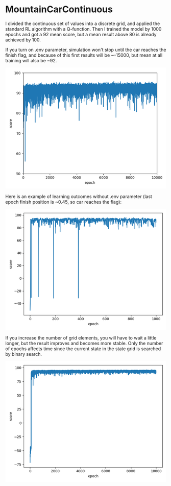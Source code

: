 # MountainCarContinuous
I divided the continuous set of values into a discrete grid, and applied the standard RL algorithm with a Q-function.
Then I trained the model by 1000 epochs and got a 92 mean score, but a mean result above 80 is already achieved by 100.

If you turn on .env parameter, simulation won't stop until the car reaches the finish flag, and because of this first results will be ~-15000, but mean at all training will also be ~92.

![learning results with env](plots/learning_results_with_env)

Here is an example of learning outcomes without .env parameter (last epoch finish position is ~0.45, so car reaches the flag):

![learning results](plots/learning_results)

If you increase the number of grid elements, you will have to wait a little longer, but the result improves and becomes more stable. Only the number of epochs affects time since the current state in the state grid is searched by binary search.

![learning results smaller grid](plots/learning_results_smaller_grid)
